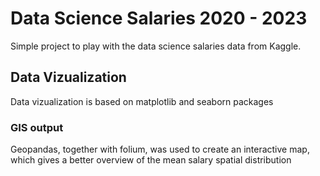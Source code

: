 # Data Science Salaries 2020 - 2023
Simple project to play with the data science salaries data from Kaggle.

## Data Vizualization
Data vizualization is based on matplotlib and seaborn packages

### GIS output
Geopandas, together with folium, was used to create an interactive map, which gives a better overview of the mean salary spatial distribution
